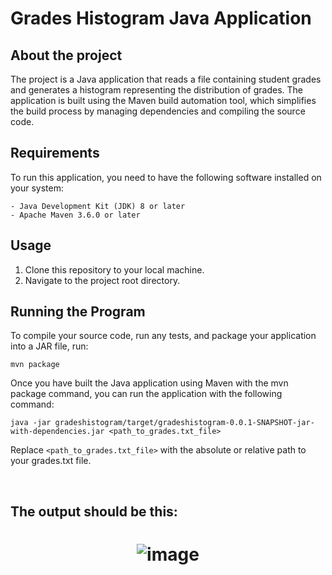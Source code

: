 
# **Grades Histogram Java Application**

## About the project

The project is a Java application that reads a file containing student grades and generates a histogram representing the distribution of grades. The application is built using the Maven build automation tool, which simplifies the build process by managing dependencies and compiling the source code.

## Requirements
To run this application, you need to have the following software installed on your system:

    - Java Development Kit (JDK) 8 or later
    - Apache Maven 3.6.0 or later

## Usage
1. Clone this repository to your local machine.
2. Navigate to the project root directory.

## Running the Program
To compile your source code, run any tests, and package your application into a JAR file, run:
     
    mvn package

Once you have built the Java application using Maven with the mvn package command, you can run the application with the following command: 

    java -jar gradeshistogram/target/gradeshistogram-0.0.1-SNAPSHOT-jar-with-dependencies.jar <path_to_grades.txt_file>


Replace ```<path_to_grades.txt_file>``` with the absolute or relative path to your grades.txt file.

<br>

## The output should be this:

<h1 align="center">

![image](https://user-images.githubusercontent.com/93339789/233840712-0c775130-35f8-442a-b5aa-3390c90b4dda.png)

</h1>

